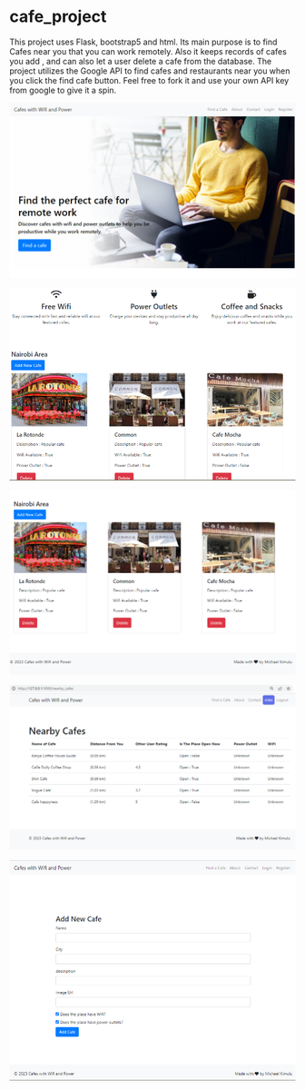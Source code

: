 # cafe_project

This project uses Flask, bootstrap5 and html. Its main purpose is to find Cafes near you that
you can work remotely. Also it keeps records of cafes you add , and can also let a user delete
a cafe from the database.
The project utilizes the Google API to find cafes and restaurants near you when you click the
find cafe button.
Feel free to fork it and use your own API key from google to give it a spin.


![alt text](https://github.com/kimulu/cafe_project/blob/main/static/images/cafe_screenshot1.PNG?raw=true)

![alt text](https://github.com/kimulu/cafe_project/blob/main/static/images/cafe_screenshot2.PNG?raw=true)

![alt text](https://github.com/kimulu/cafe_project/blob/main/static/images/cafe_screenshot4.PNG?raw=true)

![alt text](https://github.com/kimulu/cafe_project/blob/main/static/images/cafe_screenshot3.PNG?raw=true)

![alt text](https://github.com/kimulu/cafe_project/blob/main/static/images/cafe_screenshot5.PNG?raw=true)
